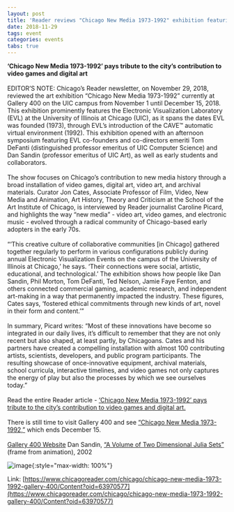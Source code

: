 ```yaml
---
layout: post
title: 'Reader reviews "Chicago New Media 1973-1992" exhibition featuring UIC Electronic Visualization Laboratory'
date: 2018-11-29
tags: event
categories: events
tabs: true
---
```


<strong>&lsquo;Chicago New Media 1973-1992&rsquo; pays tribute to the city&rsquo;s contribution to video games and digital art</strong><br><br>
EDITOR&rsquo;S NOTE: Chicago&rsquo;s Reader newsletter, on November 29, 2018, reviewed the art exhibition &ldquo;Chicago New Media 1973-1992&rdquo; currently at Gallery 400 on the UIC campus from November 1 until December 15, 2018. This exhibition prominently features the Electronic Visualization Laboratory (EVL) at the University of Illinois at Chicago (UIC), as it spans the dates EVL was founded (1973), through EVL&rsquo;s introduction of the CAVE&trade; automatic virtual environment (1992). This exhibition opened with an afternoon symposium featuring EVL co-founders and co-directors emeriti Tom DeFanti (distinguished professor emeritus of UIC Computer Science) and Dan Sandin (professor emeritus of UIC Art), as well as early students and collaborators.<br><br>
The show focuses on Chicago&rsquo;s contribution to new media history through a broad installation of video games, digital art, video art, and archival materials. Curator Jon Cates, Associate Professor of Film, Video, New Media and Animation, Art History, Theory and Criticism at the School of the Art Institute of Chicago, is interviewed by Reader journalist Caroline Picard, and highlights the way &ldquo;new media&rdquo; - video art, video games, and electronic music - evolved through a radical community of Chicago-based early adopters in the early 70s.<br><br>
&ldquo;&lsquo;This creative culture of collaborative communities [in Chicago] gathered together regularly to perform in various configurations publicly during annual Electronic Visualization Events on the campus of the University of Illinois at Chicago,&rsquo; he says. &lsquo;Their connections were social, artistic, educational, and technological.&rsquo; The exhibition shows how people like Dan Sandin, Phil Morton, Tom DeFanti, Ted Nelson, Jamie Faye Fenton, and others connected commercial gaming, academic research, and independent art-making in a way that permanently impacted the industry. These figures, Cates says, &lsquo;fostered ethical commitments through new kinds of art, novel in their form and content.&rsquo;&rdquo;<br><br>
In summary, Picard writes: &ldquo;Most of these innovations have become so integrated in our daily lives, it&rsquo;s difficult to remember that they are not only recent but also shaped, at least partly, by Chicagoans. Cates and his partners have created a compelling installation with almost 100 contributing artists, scientists, developers, and public program participants. The resulting showcase of once-innovative equipment, archival materials, school curricula, interactive timelines, and video games not only captures the energy of play but also the processes by which we see ourselves today.&rdquo;<br><br>
Read the entire Reader article - <a href="https://www.chicagoreader.com/chicago/chicago-new-media-1973-1992-gallery-400/Content?oid=63970577">&lsquo;Chicago New Media 1973-1992&rsquo; pays tribute to the city&rsquo;s contribution to video games and digital art.</a><br><br>
There is still time to visit Gallery 400 and see <a href="https://www.evl.uic.edu/entry.php?id=2404">&ldquo;Chicago New Media 1973-1992,&rdquo;</a> which ends December 15.<br><br>
<a href="https://cada.webhost.uic.edu/Gallery_400/G400_homepage_a.html">Gallery 400 Website</a>
Dan Sandin, <a href="https://youtu.be/7rBDNxpJQQs ">&ldquo;A Volume of Two Dimensional Julia Sets&rdquo;</a> (frame from animation), 2002

![image](https://www.evl.uic.edu/output/originals/newmedia_reader.png-srcw.jpg){:style="max-width: 100%"}


Link: [https://www.chicagoreader.com/chicago/chicago-new-media-1973-1992-gallery-400/Content?oid=63970577](https://www.chicagoreader.com/chicago/chicago-new-media-1973-1992-gallery-400/Content?oid=63970577)
